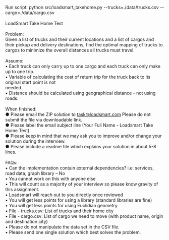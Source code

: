 Run script: python src/loadsmart_takehome.py --trucks=./data/trucks.csv --cargo=./data/cargo.csv
<br><br>
LoadSmart Take Home Test
<br><br>
Problem:<br>
Given a list of trucks and their current locations and a list of cargos and their pickup and delivery
destinations, find the optimal mapping of trucks to cargos to minimize the overall distances all trucks
must travel.<br>
<br>
Assume:<br>
• Each truck can only carry up to one cargo and each truck can only make up to one trip.<br>
• Variable of calculating the cost of return trip for the truck back to its original start point is not<br>
needed.<br>
• Distance should be calculated using geographical distance - not using roads.<br>
<br>
When finished:<br>
● Please email the ZIP solution to task@loadsmart.com Please do not submit the file via
downloadable link.<br>
● Please label the email subject line (Your Full Name - Loadsmart Take Home Test)<br>
● Please keep in mind that we may ask you to improve and/or change your solution during the
interview.<br>
● Please include a readme file which explains your solution in about 5-8 lines.<br>
<br>
FAQs:<br>
• Can the implementation contain external dependencies? i.e: services, road data, graph library – No<br>
• You cannot work on this with anyone else<br>
• This will count as a majority of your interview so please know gravity of this assignment.<br>
• Loadsmart will reach out to you directly once reviewed<br>
• You will get less points for using a library (standard libraries are fine)<br>
• You will get less points for using Euclidian geometry<br>
• File - trucks.csv: List of trucks and their home city<br>
• File - cargo.csv: List of cargo we need to move (with product name, origin and destination city)<br>
• Please do not manipulate the data set in the CSV file.<br>
• Please send one single solution which best solves the problem.<br>
